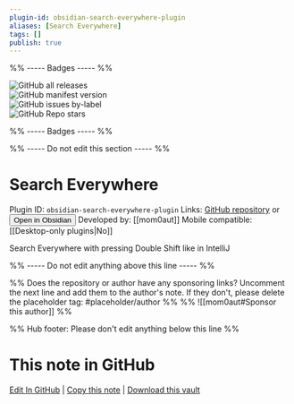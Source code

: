 ```yaml
---
plugin-id: obsidian-search-everywhere-plugin
aliases: [Search Everywhere]
tags: []
publish: true
---
```


%% ----- Badges ----- %%

![GitHub all releases](https://img.shields.io/github/downloads/mom0aut/obsidian-search-everywhere/total?color=573E7A&logo=github&style=for-the-badge)  
![GitHub manifest version](https://img.shields.io/github/manifest-json/v/mom0aut/obsidian-search-everywhere?color=573E7A&logo=github&style=for-the-badge)  
![GitHub issues by-label](https://img.shields.io/github/issues/mom0aut/obsidian-search-everywhere/help%20wanted?color=573E7A&logo=github&style=for-the-badge)  
![GitHub Repo stars](https://img.shields.io/github/stars/mom0aut/obsidian-search-everywhere?color=573E7A&logo=github&style=for-the-badge)

%% ----- Badges ----- %%

%% ----- Do not edit this section ----- %%

# Search Everywhere

Plugin ID: `obsidian-search-everywhere-plugin`
Links: [GitHub repository](https://github.com/mom0aut/obsidian-search-everywhere) or [<button id=HH>Open in Obsidian</button>](obsidian://show-plugin?id=obsidian-search-everywhere-plugin)
Developed by: [[mom0aut]]
Mobile compatible: [[Desktop-only plugins|No]]

Search Everywhere with pressing Double Shift like in IntelliJ

%% ----- Do not edit anything above this line ----- %%

%% Does the repository or author have any sponsoring links? Uncomment the next line and add them to the author's note. If they don't, please delete the placeholder tag: #placeholder/author %%
%% ![[mom0aut#Sponsor this author]] %%

%% Hub footer: Please don't edit anything below this line %%

# This note in GitHub

<span class="git-footer">[Edit In GitHub](https://github.dev/obsidian-community/obsidian-hub/blob/main/02%20-%20Community%20Expansions/02.05%20All%20Community%20Expansions/Plugins/obsidian-search-everywhere-plugin.md "git-hub-edit-note") | [Copy this note](https://raw.githubusercontent.com/obsidian-community/obsidian-hub/main/02%20-%20Community%20Expansions/02.05%20All%20Community%20Expansions/Plugins/obsidian-search-everywhere-plugin.md "git-hub-copy-note") | [Download this vault](https://github.com/obsidian-community/obsidian-hub/archive/refs/heads/main.zip "git-hub-download-vault") </span>
